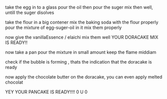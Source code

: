 take the egg in to a glass
pour the oil 
then pour the suger
mix then well, untill the suger disolves

take the flour in a big contener
mix the baking soda with the flour properly
pour the mixture of egg-suger-oil in it
mix them properly 

now give the vanillaEssence / elaichi 
mix them well
YOUR DORACAKE MIX IS READY!!

now take a pan 
pour the mixture in small amount 
keep the flame middiam

check if the bubble is forming , thats the indication that the doracake is ready

now apply the chocolate butter on the doracake, you can even apply melted chocolat


YEY YOUR PANCAKE IS READY!!!!   0 U 0 